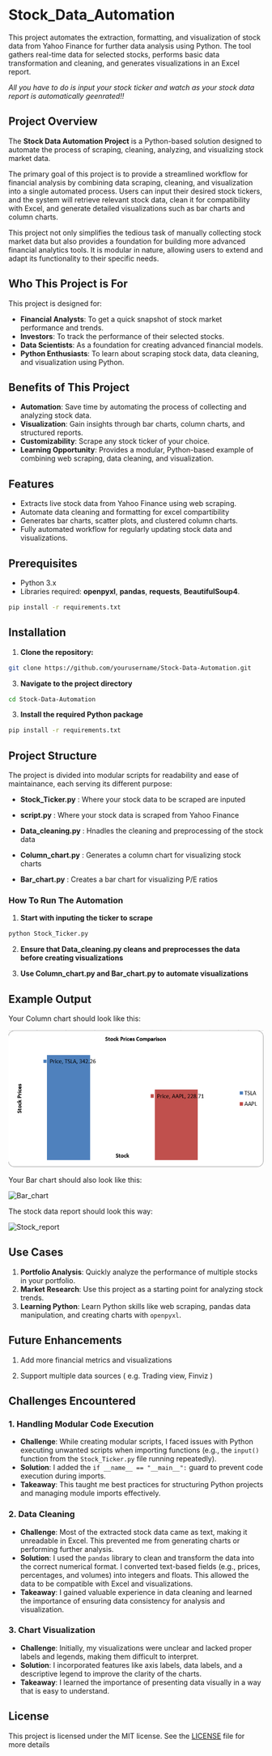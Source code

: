 # Stock_Data_Automation


This project automates the extraction, formatting, and visualization of stock data from Yahoo Finance for further data analysis using Python. The tool gathers real-time data for selected stocks, performs basic data transformation and cleaning, and generates visualizations in an Excel report. 

*All you have to do is input your stock ticker and watch as your stock data report is automatically geenrated!!*



## Project Overview

The **Stock Data Automation Project** is a Python-based solution designed to automate the process of scraping, cleaning, analyzing, and visualizing stock market data. 

The primary goal of this project is to provide a streamlined workflow for financial analysis by combining data scraping, cleaning, and visualization into a single automated process. Users can input their desired stock tickers, and the system will retrieve relevant stock data, clean it for compatibility with Excel, and generate detailed visualizations such as bar charts and column charts.

This project not only simplifies the tedious task of manually collecting stock market data but also provides a foundation for building more advanced financial analytics tools. It is modular in nature, allowing users to extend and adapt its functionality to their specific needs.




## Who This Project is For

This project is designed for:
- **Financial Analysts**: To get a quick snapshot of stock market performance and trends.
- **Investors**: To track the performance of their selected stocks.
- **Data Scientists**: As a foundation for creating advanced financial models.
- **Python Enthusiasts**: To learn about scraping stock data, data cleaning, and visualization using Python.


## Benefits of This Project

- **Automation**: Save time by automating the process of collecting and analyzing stock data.
- **Visualization**: Gain insights through bar charts, column charts, and structured reports.
- **Customizability**: Scrape any stock ticker of your choice.
- **Learning Opportunity**: Provides a modular, Python-based example of combining web scraping, data cleaning, and visualization.




## Features


- Extracts live stock data from Yahoo Finance using web scraping.
- Automate data cleaning and formatting for excel compartibility
- Generates bar charts, scatter plots, and clustered column charts.
- Fully automated workflow for regularly updating stock data and visualizations.


## Prerequisites


- Python 3.x
- Libraries required: **openpyxl**, **pandas**, **requests**, **BeautifulSoup4**.


```bash
pip install -r requirements.txt
```


## Installation


1. **Clone the repository:**


 ```bash
 git clone https://github.com/yourusername/Stock-Data-Automation.git
 ```

3. **Navigate to the project directory**


```bash
cd Stock-Data-Automation
```

3. **Install the required Python package**


```bash
pip install -r requirements.txt
```


## Project Structure


The project  is divided into modular scripts for readability and ease of maintainance, each serving its different purpose:

- **Stock_Ticker.py** : Where your stock data to be scraped are inputed

- **script.py** : Where your stock data is scraped from Yahoo Finance

- **Data_cleaning.py** : Hnadles the cleaning and preprocessing of the stock data

- **Column_chart.py** : Generates a column chart for visualizing stock charts

- **Bar_chart.py** : Creates a bar chart for visualizing P/E ratios
  


### How To Run The Automation


1. **Start with inputing the ticker to scrape**

```bash
python Stock_Ticker.py
```

2. **Ensure that Data_cleaning.py cleans and preprocesses the data before creating visualizations**

3. **Use Column_chart.py and Bar_chart.py to automate visualizations**



## Example Output

Your Column chart should look like this:

![Column_chart](Images/Column_chart.png)


Your Bar chart should also look like this:

![Bar_chart](https://github.com/NStanley0524/Stock_Data_Automation_Python/blob/main/Images/Bar_chart.png)


The stock data report should look this way:

![Stock_report](https://github.com/NStanley0524/Stock_Data_Automation_Python/blob/main/Images/Stock_data_report_output.png)



## Use Cases

1. **Portfolio Analysis**: Quickly analyze the performance of multiple stocks in your portfolio.
2. **Market Research**: Use this project as a starting point for analyzing stock trends.
3. **Learning Python**: Learn Python skills like web scraping, pandas data manipulation, and creating charts with `openpyxl`.



## Future Enhancements

1. Add more financial metrics and visualizations

2. Support multiple data sources ( e.g. Trading view, Finviz )



## Challenges Encountered


### 1. Handling Modular Code Execution
- **Challenge**: While creating modular scripts, I faced issues with Python executing unwanted scripts when importing functions (e.g., the `input()` function from the `Stock_Ticker.py` file running repeatedly).
- **Solution**: I added the `if __name__ == "__main__":` guard to prevent code execution during imports.
- **Takeaway**: This taught me best practices for structuring Python projects and managing module imports effectively.


### 2. Data Cleaning
- **Challenge**: Most of the extracted stock data came as text, making it unreadable in Excel. This prevented me from generating charts or performing further analysis.
- **Solution**: I used the `pandas` library to clean and transform the data into the correct numerical format. I converted text-based fields (e.g., prices, percentages, and volumes) into integers and floats. This allowed the data to be compatible with Excel and visualizations.
- **Takeaway**: I gained valuable experience in data cleaning and learned the importance of ensuring data consistency for analysis and visualization.


### 3. Chart Visualization
- **Challenge**: Initially, my visualizations were unclear and lacked proper labels and legends, making them difficult to interpret.
- **Solution**: I incorporated features like axis labels, data labels, and a descriptive legend to improve the clarity of the charts.
- **Takeaway**: I learned the importance of presenting data visually in a way that is easy to understand.



## License

This project is licensed under the MIT license. See the [LICENSE](LICENSE) file for more details
